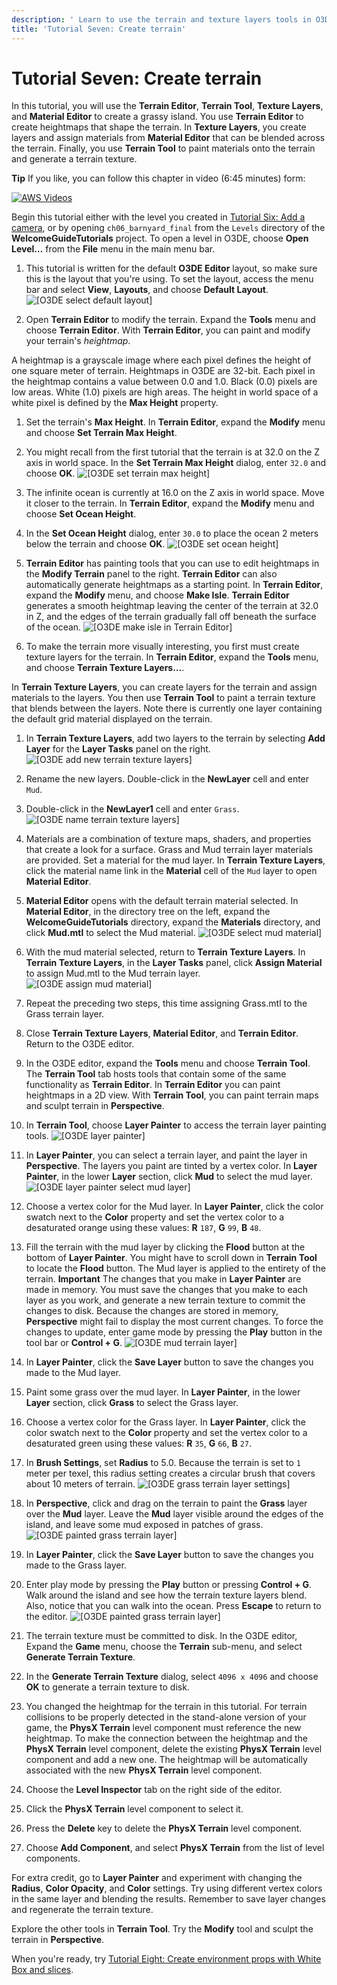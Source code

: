 ```yaml
---
description: ' Learn to use the terrain and texture layers tools in O3DE. '
title: 'Tutorial Seven: Create terrain'
---
```

# Tutorial Seven: Create terrain<a name="tutor-ch07-create-terrain"></a>

In this tutorial, you will use the **Terrain Editor**, **Terrain Tool**, **Texture Layers**, and **Material Editor** to create a grassy island\. You use **Terrain Editor** to create heightmaps that shape the terrain\. In **Texture Layers**, you create layers and assign materials from **Material Editor** that can be blended across the terrain\. Finally, you use **Terrain Tool** to paint materials onto the terrain and generate a terrain texture\.

**Tip**
If you like, you can follow this chapter in video \(6:45 minutes\) form:

[![AWS Videos](https://img.youtube.com/vi/https://www.youtube.com/embed/sQrlDaLbDZ8?rel=0/0.jpg)](http://www.youtube.com/watch?v=https://www.youtube.com/embed/sQrlDaLbDZ8?rel=0)

Begin this tutorial either with the level you created in [Tutorial Six: Add a camera](tutor-ch06-add-a-camera.md), or by opening `ch06_barnyard_final` from the `Levels` directory of the **WelcomeGuideTutorials** project\. To open a level in O3DE, choose **Open Level…​** from the **File** menu in the main menu bar\.

1.  This tutorial is written for the default **O3DE Editor** layout, so make sure this is the layout that you're using\. To set the layout, access the menu bar and select **View**, **Layouts**, and choose **Default Layout**\.
![\[O3DE select default layout\]](/images/welcomeguide/ui-default-layout-1.25.png)

1.  Open **Terrain Editor** to modify the terrain\. Expand the **Tools** menu and choose **Terrain Editor**\. With **Terrain Editor**, you can paint and modify your terrain's *heightmap*\.

   A heightmap is a grayscale image where each pixel defines the height of one square meter of terrain\. Heightmaps in O3DE are 32\-bit\. Each pixel in the heightmap contains a value between 0\.0 and 1\.0\. Black \(0\.0\) pixels are low areas\. White \(1\.0\) pixels are high areas\. The height in world space of a white pixel is defined by the **Max Height** property\.

1.  Set the terrain's **Max Height**\. In **Terrain Editor**, expand the **Modify** menu and choose **Set Terrain Max Height**\.

1.  You might recall from the first tutorial that the terrain is at 32\.0 on the Z axis in world space\. In the **Set Terrain Max Height** dialog, enter `32.0` and choose **OK**\.
![\[O3DE set terrain max height\]](/images/welcomeguide/ui-terrain-set-max-height-1.26.png)

1.  The infinite ocean is currently at 16\.0 on the Z axis in world space\. Move it closer to the terrain\. In **Terrain Editor**, expand the **Modify** menu and choose **Set Ocean Height**\.

1.  In the **Set Ocean Height** dialog, enter `30.0` to place the ocean 2 meters below the terrain and choose **OK**\.
![\[O3DE set ocean height\]](/images/welcomeguide/ui-terrain-set-ocean-height-1.26.png)

1.  **Terrain Editor** has painting tools that you can use to edit heightmaps in the **Modify Terrain** panel to the right\. **Terrain Editor** can also automatically generate heightmaps as a starting point\. In **Terrain Editor**, expand the **Modify** menu, and choose **Make Isle**\. **Terrain Editor** generates a smooth heightmap leaving the center of the terrain at 32\.0 in Z, and the edges of the terrain gradually fall off beneath the surface of the ocean\.
![\[O3DE make isle in Terrain Editor\]](/images/welcomeguide/ui-terrain-isle-terrain-1.26.png)

1.  To make the terrain more visually interesting, you first must create texture layers for the terrain\. In **Terrain Editor**, expand the **Tools** menu, and choose **Terrain Texture Layers…​**\.

   In **Terrain Texture Layers**, you can create layers for the terrain and assign materials to the layers\. You then use **Terrain Tool** to paint a terrain texture that blends between the layers\. Note there is currently one layer containing the default grid material displayed on the terrain\.

1.  In **Terrain Texture Layers**, add two layers to the terrain by selecting **Add Layer** for the **Layer Tasks** panel on the right\.
![\[O3DE add new terrain texture layers\]](/images/welcomeguide/ui-terrain-new-layers-1.26.png)

1.  Rename the new layers\. Double\-click in the **NewLayer** cell and enter `Mud`\.

1.  Double\-click in the **NewLayer1** cell and enter `Grass`\.
![\[O3DE name terrain texture layers\]](/images/welcomeguide/ui-terrain-layer-names-1.26.png)

1.  Materials are a combination of texture maps, shaders, and properties that create a look for a surface\. Grass and Mud terrain layer materials are provided\. Set a material for the mud layer\. In **Terrain Texture Layers**, click the material name link in the **Material** cell of the `Mud` layer to open **Material Editor**\.

1.  **Material Editor** opens with the default terrain material selected\. In **Material Editor**, in the directory tree on the left, expand the **WelcomeGuideTutorials** directory, expand the **Materials** directory, and click **Mud\.mtl** to select the Mud material\.
![\[O3DE select mud material\]](/images/welcomeguide/ui-material-editor-mud-1.26.png)

1.  With the mud material selected, return to **Terrain Texture Layers**\. In **Terrain Texture Layers**, in the **Layer Tasks** panel, click **Assign Material** to assign Mud\.mtl to the Mud terrain layer\.
![\[O3DE assign mud material\]](/images/welcomeguide/ui-assign-mud-material-layer-1.26.png)

1.  Repeat the preceding two steps, this time assigning Grass\.mtl to the Grass terrain layer\.

1.  Close **Terrain Texture Layers**, **Material Editor**, and **Terrain Editor**\. Return to the O3DE editor\.

1.  In the O3DE editor, expand the **Tools** menu and choose **Terrain Tool**\. The **Terrain Tool** tab hosts tools that contain some of the same functionality as **Terrain Editor**\. In **Terrain Editor** you can paint heightmaps in a 2D view\. With **Terrain Tool**, you can paint terrain maps and sculpt terrain in **Perspective**\.

1.  In **Terrain Tool**, choose **Layer Painter** to access the terrain layer painting tools\.
![\[O3DE layer painter\]](/images/welcomeguide/ui-terrain-tool-layer-painter-1.26.png)

1.  In **Layer Painter**, you can select a terrain layer, and paint the layer in **Perspective**\. The layers you paint are tinted by a vertex color\. In **Layer Painter**, in the lower **Layer** section, click **Mud** to select the mud layer\.
![\[O3DE layer painter select mud layer\]](/images/welcomeguide/ui-layer-painter-select-mud-1.26.png)

1.  Choose a vertex color for the Mud layer\. In **Layer Painter**, click the color swatch next to the **Color** property and set the vertex color to a desaturated orange using these values: **R** `187`, **G** `99`, **B** `48`\.

1.  Fill the terrain with the mud layer by clicking the **Flood** button at the bottom of **Layer Painter**\. You might have to scroll down in **Terrain Tool** to locate the **Flood** button\. The Mud layer is applied to the entirety of the terrain\.
**Important**
The changes that you make in **Layer Painter** are made in memory\. You must save the changes that you make to each layer as you work, and generate a new terrain texture to commit the changes to disk\. Because the changes are stored in memory, **Perspective** might fail to display the most current changes\. To force the changes to update, enter game mode by pressing the **Play** button in the tool bar or **Control \+ G**\.
![\[O3DE mud terrain layer\]](/images/welcomeguide/ui-mud-terrain-1.26.png)

1.  In **Layer Painter**, click the **Save Layer** button to save the changes you made to the Mud layer\.

1.  Paint some grass over the mud layer\. In **Layer Painter**, in the lower **Layer** section, click **Grass** to select the Grass layer\.

1.  Choose a vertex color for the Grass layer\. In **Layer Painter**, click the color swatch next to the **Color** property and set the vertex color to a desaturated green using these values: **R** `35`, **G** `66`, **B** `27`\.

1.  In **Brush Settings**, set **Radius** to 5\.0\. Because the terrain is set to `1` meter per texel, this radius setting creates a circular brush that covers about 10 meters of terrain\.
![\[O3DE grass terrain layer settings\]](/images/welcomeguide/ui-grass-layer-settings-1.26.png)

1.  In **Perspective**, click and drag on the terrain to paint the **Grass** layer over the **Mud** layer\. Leave the **Mud** layer visible around the edges of the island, and leave some mud exposed in patches of grass\.
![\[O3DE painted grass terrain layer\]](/images/welcomeguide/ui-paint-grass-layer-1.26.png)

1.  In **Layer Painter**, click the **Save Layer** button to save the changes you made to the Grass layer\.

1.  Enter play mode by pressing the **Play** button or pressing **Control \+ G**\. Walk around the island and see how the terrain texture layers blend\. Also, notice that you can walk into the ocean\. Press **Escape** to return to the editor\.
![\[O3DE painted grass terrain layer\]](/images/welcomeguide/anim-terrain-layers-1.26.gif)

1.  The terrain texture must be committed to disk\. In the O3DE editor, Expand the **Game** menu, choose the **Terrain** sub\-menu, and select **Generate Terrain Texture**\.

1.  In the **Generate Terrain Texture** dialog, select `4096 x 4096` and choose **OK** to generate a terrain texture to disk\.

1.  You changed the heightmap for the terrain in this tutorial\. For terrain collisions to be properly detected in the stand\-alone version of your game, the **PhysX Terrain** level component must reference the new heightmap\. To make the connection between the heightmap and the **PhysX Terrain** level component, delete the existing **PhysX Terrain** level component and add a new one\. The heightmap will be automatically associated with the new **PhysX Terrain** level component\.

   1.  Choose the **Level Inspector** tab on the right side of the editor\.

   1.  Click the **PhysX Terrain** level component to select it\.

   1.  Press the **Delete** key to delete the **PhysX Terrain** level component\.

   1.  Choose **Add Component**, and select **PhysX Terrain** from the list of level components\.

For extra credit, go to **Layer Painter** and experiment with changing the **Radius**, **Color Opacity**, and **Color** settings\. Try using different vertex colors in the same layer and blending the results\. Remember to save layer changes and regenerate the terrain texture\.

Explore the other tools in **Terrain Tool**\. Try the **Modify** tool and sculpt the terrain in **Perspective**\.

When you're ready, try [Tutorial Eight: Create environment props with White Box and slices](tutor-ch08-create-props-with-slices.md)\.